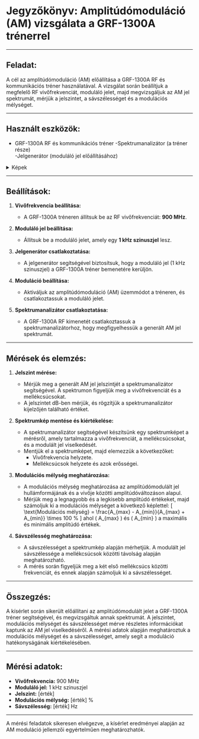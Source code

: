 # Jegyzőkönyv: Amplitúdómoduláció (AM) vizsgálata a GRF-1300A trénerrel

---

## Feladat:
A cél az amplitúdómoduláció (AM) előállítása a GRF-1300A RF és kommunikációs tréner használatával. A vizsgálat során beállítjuk a megfelelő RF vivőfrekvenciát, moduláló jelet, majd megvizsgáljuk az AM jel spektrumát, mérjük a jelszintet, a sávszélességet és a modulációs mélységet.

---

## Használt eszközök:
- GRF-1300A RF és kommunikációs tréner
-Spektrumanalizátor (a tréner része)  
-Jelgenerátor (moduláló jel előállításához)

<details> 
   <summary>Képek</summary>
   <img src="https://martinez7200.github.io/tavkozles/jegyzokonyv/Amplitúdómoduláció vizsgálata/grf-1300a.jpg"/>
   <img src="https://martinez7200.github.io/tavkozles/jegyzokonyv/Amplitúdómoduláció vizsgálata/hmo1002-hero-1200x735-White-b.jpg"/>
</details> 

---

## Beállítások:

1. **Vivőfrekvencia beállítása:**
   - A GRF-1300A tréneren állítsuk be az RF vivőfrekvenciát: **900 MHz**.
     
2. **Moduláló jel beállítása:**
   - Állítsuk be a moduláló jelet, amely egy **1 kHz szinuszjel** lesz.

3. **Jelgenerátor csatlakoztatása:**
   - A jelgenerátor segítségével biztosítsuk, hogy a moduláló jel (1 kHz szinuszjel) a GRF-1300A tréner bemenetére kerüljön.

4. **Moduláció beállítása:**
   - Aktiváljuk az amplitúdómoduláció (AM) üzemmódot a tréneren, és csatlakoztassuk a moduláló jelet.

5. **Spektrumanalizátor csatlakoztatása:**
   - A GRF-1300A RF kimenetét csatlakoztassuk a spektrumanalizátorhoz, hogy megfigyelhessük a generált AM jel spektrumát.

---

## Mérések és elemzés:

1. **Jelszint mérése:**
   - Mérjük meg a generált AM jel jelszintjét a spektrumanalizátor segítségével. A spektrumon figyeljük meg a vivőfrekvenciát és a mellékcsúcsokat.
   - A jelszintet dB-ben mérjük, és rögzítjük a spektrumanalizátor kijelzőjén található értéket.

2. **Spektrumkép mentése és kiértékelése:**
   - A spektrumanalizátor segítségével készítsünk egy spektrumképet a mérésről, amely tartalmazza a vivőfrekvenciát, a mellékcsúcsokat, és a modulált jel viselkedését.
   - Mentjük el a spektrumképet, majd elemezzük a következőket:
     - Vivőfrekvencia helyzete.
     - Mellékcsúcsok helyzete és azok erősségei.

3. **Modulációs mélység meghatározása:**
   - A modulációs mélység meghatározása az amplitúdómodulált jel hullámformájának és a vivője közötti amplitúdóváltozáson alapul.
   - Mérjük meg a legnagyobb és a legkisebb amplitúdó értékeket, majd számoljuk ki a modulációs mélységet a következő képlettel:
     \[
     \text{Modulációs mélység} = \frac{A_{max} - A_{min}}{A_{max} + A_{min}} \times 100 \%
     \]
     ahol \( A_{max} \) és \( A_{min} \) a maximális és minimális amplitúdó értékek.

4. **Sávszélesség meghatározása:**
   - A sávszélességet a spektrumkép alapján mérhetjük. A modulált jel sávszélessége a mellékcsúcsok közötti távolság alapján meghatározható.
   - A mérés során figyeljük meg a két első mellékcsúcs közötti frekvenciát, és ennek alapján számoljuk ki a sávszélességet.

---

## Összegzés:
A kísérlet során sikerült előállítani az amplitúdómodulált jelet a GRF-1300A tréner segítségével, és megvizsgáltuk annak spektrumát. A jelszintet, modulációs mélységet és sávszélességet mérve részletes információkat kaptunk az AM jel viselkedéséről. A mérési adatok alapján meghatároztuk a modulációs mélységet és a sávszélességet, amely segít a moduláció hatékonyságának kiértékelésében.

---

## Mérési adatok:
- **Vivőfrekvencia:** 900 MHz
- **Moduláló jel:** 1 kHz szinuszjel
- **Jelszint:** [érték]
- **Modulációs mélység:** [érték] %
- **Sávszélesség:** [érték] Hz

---

A mérési feladatok sikeresen elvégezve, a kísérlet eredményei alapján az AM moduláció jellemzői egyértelműen meghatározhatók.

